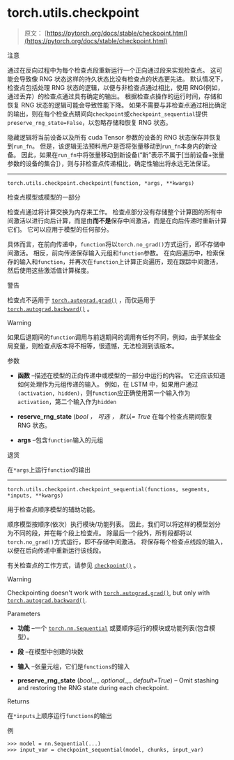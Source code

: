 # torch.utils.checkpoint

> 原文： [https://pytorch.org/docs/stable/checkpoint.html](https://pytorch.org/docs/stable/checkpoint.html)

注意

通过在反向过程中为每个检查点段重新运行一个正向通过段来实现检查点。 这可能会导致像 RNG 状态这样的持久状态比没有检查点的状态更先进。 默认情况下，检查点包括处理 RNG 状态的逻辑，以便与非检查点通过相比，使用 RNG(例如，通过丢弃）的检查点通过具有确定的输出。 根据检查点操作的运行时间，存储和恢复 RNG 状态的逻辑可能会导致性能下降。 如果不需要与非检查点通过相比确定的输出，则在每个检查点期间向`checkpoint`或`checkpoint_sequential`提供`preserve_rng_state=False`，以忽略存储和恢复 RNG 状态。

隐藏逻辑将当前设备以及所有 cuda Tensor 参数的设备的 RNG 状态保存并恢复到`run_fn`。 但是，该逻辑无法预料用户是否将张量移动到`run_fn`本身内的新设备。 因此，如果在`run_fn`中将张量移动到新设备(“新”表示不属于[当前设备+张量参数的设备的集合]），则与非检查点传递相比，确定性输出将永远无法保证。

* * *

```
torch.utils.checkpoint.checkpoint(function, *args, **kwargs)
```

检查点模型或模型的一部分

检查点通过将计算交换为内存来工作。 检查点部分没有存储整个计算图的所有中间激活以进行向后计算，而是由**而不是**保存中间激活，而是在向后传递时重新计算它们。 它可以应用于模型的任何部分。

具体而言，在前向传递中，`function`将以`torch.no_grad()`方式运行，即不存储中间激活。 相反，前向传递保存输入元组和`function`参数。 在向后遍历中，检索保存的输入和`function`，并再次在`function`上计算正向遍历，现在跟踪中间激活，然后使用这些激活值计算梯度。

警告

检查点不适用于 [`torch.autograd.grad()`](autograd.html#torch.autograd.grad "torch.autograd.grad") ，而仅适用于 [`torch.autograd.backward()`](autograd.html#torch.autograd.backward "torch.autograd.backward") 。

Warning

如果后退期间的`function`调用与前退期间的调用有任何不同，例如，由于某些全局变量，则检查点版本将不相等，很遗憾，无法检测到该版本。

参数

*   **函数** –描述在模型的正向传递中或模型的一部分中运行的内容。 它还应该知道如何处理作为元组传递的输入。 例如，在 LSTM 中，如果用户通过`(activation, hidden)`，则`function`应正确使用第一个输入作为`activation`，第二个输入作为`hidden`

*   **reserve_rng_state**  (_bool_ _，_ _可选_ _，_ _默认= True_ 在每个检查点期间恢复 RNG 状态。

*   **args** –包含`function`输入的元组

退货

在`*args`上运行`function`的输出

* * *

```
torch.utils.checkpoint.checkpoint_sequential(functions, segments, *inputs, **kwargs)
```

用于检查点顺序模型的辅助功能。

顺序模型按顺序(依次）执行模块/功能列表。 因此，我们可以将这样的模型划分为不同的段，并在每个段上检查点。 除最后一个段外，所有段都将以`torch.no_grad()`方式运行，即不存储中间激活。 将保存每个检查点线段的输入，以便在后向传递中重新运行该线段。

有关检查点的工作方式，请参见 [`checkpoint()`](#torch.utils.checkpoint.checkpoint "torch.utils.checkpoint.checkpoint") 。

Warning

Checkpointing doesn't work with [`torch.autograd.grad()`](autograd.html#torch.autograd.grad "torch.autograd.grad"), but only with [`torch.autograd.backward()`](autograd.html#torch.autograd.backward "torch.autograd.backward").

Parameters

*   **功能** –一个 [`torch.nn.Sequential`](nn.html#torch.nn.Sequential "torch.nn.Sequential") 或要顺序运行的模块或功能列表(包含模型）。

*   **段** –在模型中创建的块数

*   **输入** –张量元组，它们是`functions`的输入

*   **preserve_rng_state** (_bool__,_ _optional__,_ _default=True_) – Omit stashing and restoring the RNG state during each checkpoint.

Returns

在`*inputs`上顺序运行`functions`的输出

例

```
>>> model = nn.Sequential(...)
>>> input_var = checkpoint_sequential(model, chunks, input_var)

```